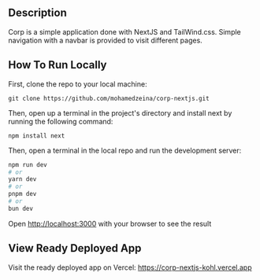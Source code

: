 ## Description
Corp is a simple application done with NextJS and TailWind.css. Simple navigation with a navbar is provided to visit different pages.

## How To Run Locally
First, clone the repo to your local machine:
```
git clone https://github.com/mohamedzeina/corp-nextjs.git
```
Then, open up a terminal in the project's directory and install next by running the following command:
```
npm install next
```
Then, open a terminal in the local repo and run the development server:

```bash
npm run dev
# or
yarn dev
# or
pnpm dev
# or
bun dev
```

Open [http://localhost:3000](http://localhost:3000) with your browser to see the result

## View Ready Deployed App
Visit the ready deployed app on Vercel: https://corp-nextjs-kohl.vercel.app

